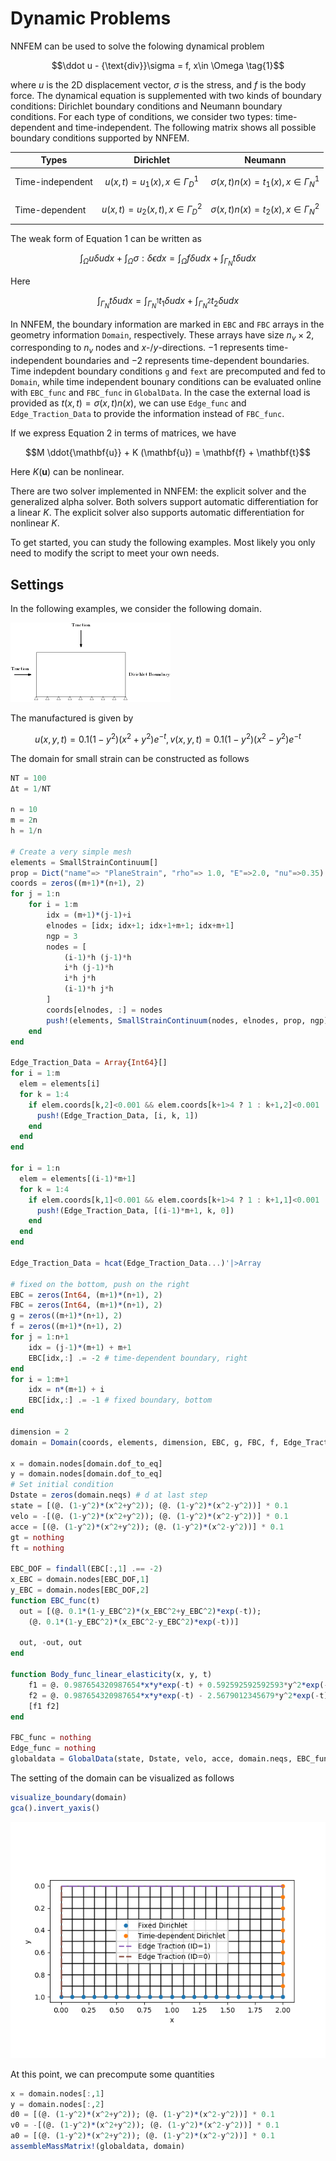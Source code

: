 # Dynamic Problems

NNFEM can be used to solve the folowing dynamical problem

$$\ddot u - {\text{div}}\sigma  = f, x\in \Omega \tag{1}$$

where $u$ is the 2D displacement vector, $\sigma$ is the stress, and $f$ is the body force. The dynamical equation is supplemented with two kinds of boundary conditions: Dirichlet boundary conditions and Neumann boundary conditions. For each type of conditions, we consider two types: time-dependent and time-independent. The following matrix shows all possible boundary conditions supported by NNFEM. 

|     Types             | Dirichlet                              | Neumann                                       |
| ---------------- | -------------------------------------- | --------------------------------------------- |
| Time-independent | $$u(x,t) = u_1(x), x\in \Gamma_D^1$$   | $$\sigma(x,t)n(x) = t_1(x), x\in \Gamma_N^1$$ |
| Time-dependent   | $$u(x,t) = u_2(x,t), x\in \Gamma_D^2$$ | $$\sigma(x,t)n(x) = t_2(x), x\in \Gamma_N^2$$ |

The weak form of Equation 1 can be written as 

$$\int_\Omega u \delta u dx  + \int_\Omega \sigma :\delta \epsilon dx = \int_\Omega f \delta u dx + \int_{\Gamma_N} t \delta u dx \tag{2}$$

Here 

$$\int_{\Gamma_N} t \delta u dx =\int_{\Gamma_N^1} t_1 \delta u dx + \int_{\Gamma_N^2} t_2 \delta u dx$$

In NNFEM, the boundary information are marked in `EBC` and `FBC` arrays in the geometry information `Domain`, respectively. These arrays have size $n_v\times 2$, corresponding to $n_v$ nodes and $x$-/$y$-directions. $-1$ represents time-independent boundaries and $-2$ represents time-dependent boundaries. Time indepdent boundary conditions `g` and `fext` are precomputed and fed to `Domain`, while time independent bounary conditions can be evaluated online with `EBC_func` and `FBC_func` in `GlobalData`. In the case the external load is provided as $t(x,t) = \sigma(x,t)n(x)$, we can use `Edge_func` and `Edge_Traction_Data` to provide the information instead of  `FBC_func`. 

If we express Equation 2 in terms of matrices, we have

$$M \ddot{\mathbf{u}} + K (\mathbf{u}) = \mathbf{f} + \mathbf{t}$$

Here $K(\mathbf{u})$ can be nonlinear. 

There are two solver implemented in NNFEM: the explicit solver and the generalized alpha solver. Both solvers support automatic differentiation for a linear $K$. The explicit solver also supports automatic differentiation for nonlinear $K$. 

To get started, you can study the following examples. Most likely you only need to modify the script to meet your own needs. 

## Settings

In the following examples, we consider the following domain. 

![Untitled](./assets/geom.png)

The manufactured is given by 

$$u(x, y, t) = 0.1(1-y^2)(x^2+y^2) e^{-t}, v(x, y, t)=0.1(1-y^2)(x^2-y^2)e^{-t}$$

The domain for small strain can be constructed as follows

```julia
NT = 100
Δt = 1/NT 

n = 10
m = 2n 
h = 1/n

# Create a very simple mesh
elements = SmallStrainContinuum[]
prop = Dict("name"=> "PlaneStrain", "rho"=> 1.0, "E"=>2.0, "nu"=>0.35)
coords = zeros((m+1)*(n+1), 2)
for j = 1:n
    for i = 1:m
        idx = (m+1)*(j-1)+i 
        elnodes = [idx; idx+1; idx+1+m+1; idx+m+1]
        ngp = 3
        nodes = [
            (i-1)*h (j-1)*h
            i*h (j-1)*h
            i*h j*h
            (i-1)*h j*h
        ]
        coords[elnodes, :] = nodes
        push!(elements, SmallStrainContinuum(nodes, elnodes, prop, ngp))
    end
end

Edge_Traction_Data = Array{Int64}[]
for i = 1:m 
  elem = elements[i]
  for k = 1:4
    if elem.coords[k,2]<0.001 && elem.coords[k+1>4 ? 1 : k+1,2]<0.001
      push!(Edge_Traction_Data, [i, k, 1])
    end
  end
end

for i = 1:n
  elem = elements[(i-1)*m+1]
  for k = 1:4
    if elem.coords[k,1]<0.001 && elem.coords[k+1>4 ? 1 : k+1,1]<0.001
      push!(Edge_Traction_Data, [(i-1)*m+1, k, 0])
    end
  end
end

Edge_Traction_Data = hcat(Edge_Traction_Data...)'|>Array

# fixed on the bottom, push on the right
EBC = zeros(Int64, (m+1)*(n+1), 2)
FBC = zeros(Int64, (m+1)*(n+1), 2)
g = zeros((m+1)*(n+1), 2)
f = zeros((m+1)*(n+1), 2)
for j = 1:n+1
    idx = (j-1)*(m+1) + m+1
    EBC[idx,:] .= -2 # time-dependent boundary, right
end
for i = 1:m+1
    idx = n*(m+1) + i 
    EBC[idx,:] .= -1 # fixed boundary, bottom
end

dimension = 2
domain = Domain(coords, elements, dimension, EBC, g, FBC, f, Edge_Traction_Data)

x = domain.nodes[domain.dof_to_eq]
y = domain.nodes[domain.dof_to_eq]
# Set initial condition 
Dstate = zeros(domain.neqs) # d at last step 
state = [(@. (1-y^2)*(x^2+y^2)); (@. (1-y^2)*(x^2-y^2))] * 0.1 
velo = -[(@. (1-y^2)*(x^2+y^2)); (@. (1-y^2)*(x^2-y^2))] * 0.1 
acce = [(@. (1-y^2)*(x^2+y^2)); (@. (1-y^2)*(x^2-y^2))] * 0.1 
gt = nothing
ft = nothing

EBC_DOF = findall(EBC[:,1] .== -2)
x_EBC = domain.nodes[EBC_DOF,1]
y_EBC = domain.nodes[EBC_DOF,2]
function EBC_func(t)
  out = [(@. 0.1*(1-y_EBC^2)*(x_EBC^2+y_EBC^2)*exp(-t));
    (@. 0.1*(1-y_EBC^2)*(x_EBC^2-y_EBC^2)*exp(-t))]
  
  out, -out, out
end

function Body_func_linear_elasticity(x, y, t)
    f1 = @. 0.987654320987654*x*y*exp(-t) + 0.592592592592593*y^2*exp(-t) + (0.1 - 0.1*y^2)*(x^2 + y^2)*exp(-t) - (0.148148148148148 - 0.148148148148148*y^2)*exp(-t) - (0.641975308641975 - 0.641975308641975*y^2)*exp(-t) - (-0.148148148148148*x^2 - 0.148148148148148*y^2)*exp(-t)
    f2 = @. 0.987654320987654*x*y*exp(-t) - 2.5679012345679*y^2*exp(-t) + (0.1 - 0.1*y^2)*(x^2 - y^2)*exp(-t) - (0.148148148148148 - 0.148148148148148*y^2)*exp(-t) - (-0.641975308641975*x^2 + 0.641975308641975*y^2)*exp(-t) - (0.641975308641975*y^2 - 0.641975308641975)*exp(-t)
    [f1 f2] 
end

FBC_func = nothing 
Edge_func = nothing
globaldata = GlobalData(state, Dstate, velo, acce, domain.neqs, EBC_func, FBC_func,Body_func_linear_elasticity, Edge_func)
```

The setting of the domain can be visualized as follows

```julia
visualize_boundary(domain)
gca().invert_yaxis()
```

![Untitled](./assets/geom2.png)

At this point, we can precompute some quantities

```julia
x = domain.nodes[:,1]
y = domain.nodes[:,2]
d0 = [(@. (1-y^2)*(x^2+y^2)); (@. (1-y^2)*(x^2-y^2))] * 0.1 
v0 = -[(@. (1-y^2)*(x^2+y^2)); (@. (1-y^2)*(x^2-y^2))] * 0.1 
a0 = [(@. (1-y^2)*(x^2+y^2)); (@. (1-y^2)*(x^2-y^2))] * 0.1 
assembleMassMatrix!(globaldata, domain)
```

